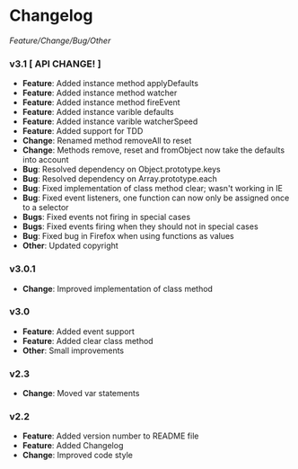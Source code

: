 # Changelog
*Feature/Change/Bug/Other*

### v3.1 [ API CHANGE! ]
* **Feature**: Added instance method applyDefaults
* **Feature**: Added instance method watcher
* **Feature**: Added instance method fireEvent
* **Feature**: Added instance varible defaults
* **Feature**: Added instance varible watcherSpeed
* **Feature**: Added support for TDD
* **Change**: Renamed method removeAll to reset
* **Change**: Methods remove, reset and fromObject now take the defaults into account
* **Bug**: Resolved dependency on Object.prototype.keys
* **Bug**: Resolved dependency on Array.prototype.each
* **Bug**: Fixed implementation of class method clear; wasn't working in IE
* **Bug**: Fixed event listeners, one function can now only be assigned once to a selector
* **Bugs**: Fixed events not firing in special cases
* **Bugs**: Fixed events firing when they should not in special cases
* **Bug**: Fixed bug in Firefox when using functions as values
* **Other**: Updated copyright

### v3.0.1
* **Change**: Improved implementation of class method

### v3.0
* **Feature**: Added event support
* **Feature**: Added clear class method
* **Other**: Small improvements

### v2.3
* **Change**: Moved var statements

### v2.2
* **Feature**: Added version number to README file
* **Feature**: Added Changelog
* **Change**: Improved code style
